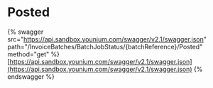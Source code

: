 # Posted

{% swagger src="https://api.sandbox.younium.com/swagger/v2.1/swagger.json" path="/InvoiceBatches/BatchJobStatus/{batchReference}/Posted" method="get" %}
[https://api.sandbox.younium.com/swagger/v2.1/swagger.json](https://api.sandbox.younium.com/swagger/v2.1/swagger.json)
{% endswagger %}
